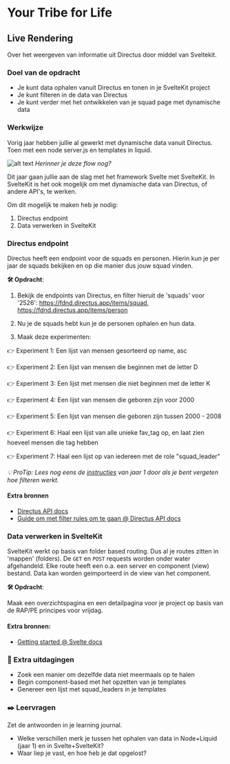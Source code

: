 # Your Tribe for Life

## Live Rendering

Over het weergeven van informatie uit Directus door middel van Sveltekit. 

### Doel van de opdracht

- Je kunt data ophalen vanuit Directus en tonen in je SvelteKit project
- Je kunt filteren in de data van Directus
- Je kunt verder met het ontwikkelen van je squad page met dynamische data

### Werkwijze

Vorig jaar hebben jullie al gewerkt met dynamische data vanuit Directus. Toen met een node server.js en templates in liquid. 

![alt text](../assets/image.png)
_Herinner je deze flow nog?_

Dit jaar gaan jullie aan de slag met het framework Svelte met SvelteKit. In SvelteKit is het ook mogelijk om met dynamische data van Directus, of andere API's, te werken. 

Om dit mogelijk te maken heb je nodig:

1. Directus endpoint
2. Data verwerken in SvelteKit

### Directus endpoint

Directus heeft een endpoint voor de squads en personen. Hierin kun je per jaar de squads bekijken en op die manier dus jouw squad vinden. 

**🛠️ Opdracht**: 

1. Bekijk de endpoints van Directus, en filter hieruit de 'squads' voor '2526': https://fdnd.directus.app/items/squad, https://fdnd.directus.app/items/person

2. Nu je de squads hebt kun je de personen ophalen en hun data.

3. Maak deze experimenten:

👉 Experiment 1: Een lijst van mensen gesorteerd op name, asc

👉 Experiment 2: Een lijst van mensen die beginnen met de letter D

👉 Experiment 3: Een lijst met mensen die niet beginnen met de letter K

👉 Experiment 4: Een lijst van mensen die geboren zijn voor 2000

👉 Experiment 5: Een lijst van mensen die geboren zijn tussen 2000 - 2008

👉 Experiment 6: Haal een lijst van alle unieke fav_tag op, en laat zien hoeveel mensen die tag hebben

👉 Experiment 7: Haal een lijst op van iedereen met de role "squad_leader"

_💡 ProTip: Lees nog eens de [instructies](https://github.com/fdnd-task/server-side-rendering-server-side-website/blob/main/docs/data-filtering-en-template-filters.md) van jaar 1 door als je bent vergeten hoe filteren werkt._

#### Extra bronnen
- [Directus API docs](https://directus.io/docs/api)
- [Guide om met filter rules om te gaan @ Directus API docs](https://directus.io/docs/guides/connect/filter-rules)

### Data verwerken in SvelteKit

SvelteKit werkt op basis van folder based routing. Dus al je routes zitten in 'mappen' (folders). De `GET` en `POST` requests worden onder water afgehandeld. Elke route heeft een o.a. een server en component (view) bestand. Data kan worden geimporteerd in de view van het component. 

**🛠️ Opdracht**: 

Maak een overzichtspagina en een detailpagina voor je project op basis van de RAP/PE principes voor vrijdag.

#### Extra bronnen:
- [Getting started @ Svelte docs](https://svelte.dev/docs/svelte/getting-started)


### 💪 Extra uitdagingen

- Zoek een manier om dezelfde data niet meermaals op te halen
- Begin component-based met het opzetten van je templates
- Genereer een lijst met squad_leaders in je templates

### ✒️ Leervragen

Zet de antwoorden in je learning journal.

- Welke verschillen merk je tussen het ophalen van data in Node+Liquid (jaar 1) en in Svelte+SvelteKit?
- Waar liep je vast, en hoe heb je dat opgelost? 


